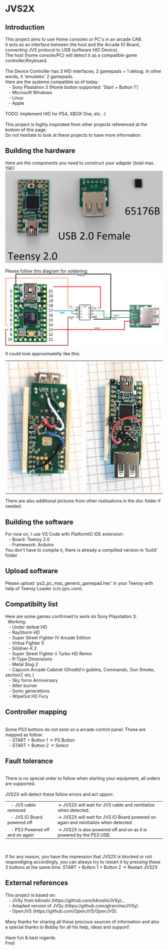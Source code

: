 # JVS2X
 <h2>Introduction </h2>
 This project aims to use Home consoles or PC's in an arcade CAB.
 <BR>It acts as an interface between the host and the Arcade IO Board, converting JVS protocol to USB (software HID Device).
 <BR>The host (home console/PC) will detect it as a compatible game controller/Keyboard. 
 <BR>
 <BR>The Device Controller has 3 HID interfaces; 2 gamepads + 1 debug. In other words, it 'emulates' 2 gamepads.
 <BR>Here are the systems compatible as of today:
 <BR>&nbsp&nbsp&nbsp-&nbspSony Plastation 3 (Home button supported: 'Start + Button 1')
 <BR>&nbsp&nbsp&nbsp-&nbspMicrosoft Windows
 <BR>&nbsp&nbsp&nbsp-&nbspLinux
 <BR>&nbsp&nbsp&nbsp-&nbspApple
 <BR>
 <BR>TODO: Implement HID for PS4, XBOX One, etc. :) 
 <BR> 
 <BR>This project is highly inspirated from other projects referenced at the bottom of this page.
 <BR>Do not hesitate to look at these projects to have more information.
 <BR> 
  
<h2>Building the hardware</h2>
  Here are the components you need to construct your adapter (total max. 15€):
   <img src="doc/components.jpg">
 
Please follow this diagram for soldering:
<img src="doc/schema.jpg">

It could look approximatelly like this:
<table>
<td><img src="doc/down.jpg"></td>
<td><img src="doc/up.jpg"></td>
</table>
There are also additional pictures from other realisations in the doc folder if needed.

<h2>Building the software</h2>
 For now on, I use VS Code with PlatformIO IDE extension:
 <BR>&nbsp&nbsp&nbsp-&nbspBoard: Teensy 2.0
 <BR>&nbsp&nbsp&nbsp-&nbspFramework: Arduino
 <BR>You don't have to compile it, there is already a compilted version in 'build' folder
  
 <h2>Upload software</h2>
 Please upload 'ps3_pc_mac_generic_gamepad.hex' in your Teensy with help of Teensy Loader (c/o pjrc.com).
 <BR>
 
 <h2>Compatibilty list</h2>
Here are some games confirmed to work on Sony Playstation 3:
<BR>&nbsp&nbspWorking:
<BR>&nbsp&nbsp&nbsp-&nbspUnder defeat HD
<BR>&nbsp&nbsp&nbsp-&nbspRayStorm HD
<BR>&nbsp&nbsp&nbsp-&nbspSuper Street Fighter IV Arcade Edition
<BR>&nbsp&nbsp&nbsp-&nbspVirtua Fighter 5 
<BR>&nbsp&nbsp&nbsp-&nbspSöldner-X 2
<BR>&nbsp&nbsp&nbsp-&nbspSuper Street Fighter ii Turbo HD Remix
<BR>&nbsp&nbsp&nbsp-&nbspR-Type Dimensions
<BR>&nbsp&nbsp&nbsp-&nbspMetal Slug 2 
<BR>&nbsp&nbsp&nbsp-&nbspCapcom Arcade Cabinet (Ghodtd'n goblins, Commando, Gun Smoke, section7, etc.)
<BR>&nbsp&nbsp&nbsp-&nbspSky force Anniversary
<BR>&nbsp&nbsp&nbsp-&nbspAfter burner 
<BR>&nbsp&nbsp&nbsp-&nbspSonic generations 
<BR>&nbsp&nbsp&nbsp-&nbspWipeOut HD Fury
<BR>
<h2>Controller mapping</h2>
<BR>Some PS3 buttons do not exist on a arcade control panel. These are mapped as follow:
<BR>&nbsp&nbsp&nbsp-&nbspSTART + Button 1 -> PS Button
<BR>&nbsp&nbsp&nbsp-&nbspSTART + Button 2 -> Select
<BR>

<h2>Fault tolerance</h2>
<BR>There is no special order to follow when starting your equipment, all orders are supported.
<BR> 
<BR>JVS2X will detect these follow errors and act uppon:
 <table>
  <tr><td>&nbsp&nbsp&nbsp-&nbspJVS cable removed</td><td>-> JVS2X will wait for JVS cable and reinitialize when detected.</td></tr>
  <tr><td>&nbsp&nbsp&nbsp-&nbspJVS IO Board powered off</td><td>-> JVS2X will wait for JVS IO Board powered on again and reinitialize when detected.</td></tr>
  <tr><td>&nbsp&nbsp&nbsp-&nbspPS3 Powered off and on again</td><td>-> JVS2X is also powered off and on as it is powered by the PS3 USB.</td></tr>
  </table>
<BR>
<BR>If for any reason, you have the impression that JVS2X is blocked or not respondiging accordingly, you can always try to restart it by pressing these 3 buttons at the same time: START + Button 1 + Button 2 -> Restart JVS2X

 <h2>External references</h2>
 This project is based on:
 <BR>&nbsp&nbsp&nbsp-&nbspJVSy from k4roshi (https://github.com/k4roshi/JVSy)., 
 <BR>&nbsp&nbsp&nbsp-&nbspAdapted version of JVSy (https://github.com/gtranche/JVSy).
 <BR>&nbsp&nbsp&nbsp-&nbspOpenJVS (https://github.com/OpenJVS/OpenJVS).
 <BR>
 <BR> Many thanks for sharing all these precious sources of information and also a special thanks to Bobby for all his help, ideas and support!
  <BR>
  <BR>Have fun & best regards.
  <BR>Fred
